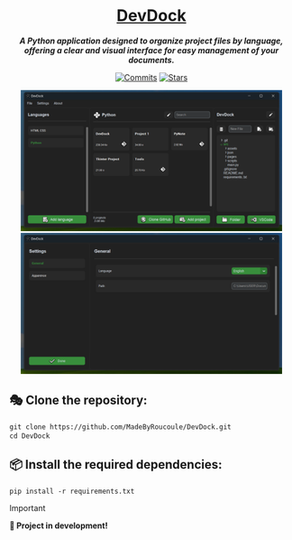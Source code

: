 <div align="center">
  
# [DevDock]
***A Python application designed to organize project files by language, <br>offering a clear and visual interface for easy management of your documents.***

[![Commits](https://img.shields.io/github/commit-activity/t/MadeByRoucoule/DevDock)](https://github.com/MadeByRoucoule/DevDock/commits/main/)
[![Stars](https://img.shields.io/github/stars/MadeByRoucoule/DevDock?style=social&label=Stars)](https://github.com/MadeByRoucoule/DevDock)

<img src="src/assets/screenshot_mainpage.png" height="250px"> <img src="src/assets/screenshot_settings.png" height="250px">

</div>

## 🎭 Clone the repository:
```
git clone https://github.com/MadeByRoucoule/DevDock.git
cd DevDock
```

## 📦 Install the required dependencies:
```
pip install -r requirements.txt
```

> [!IMPORTANT]
> **🚀 Project in development!**

[DevDock]: https://github.com/MadeByRoucoule/DevDock
